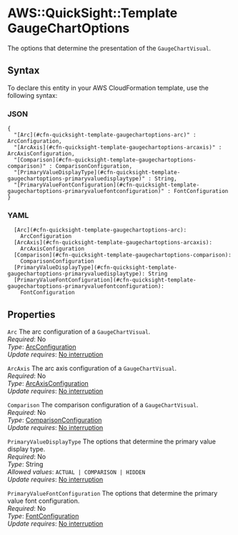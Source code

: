 # AWS::QuickSight::Template GaugeChartOptions<a name="aws-properties-quicksight-template-gaugechartoptions"></a>

The options that determine the presentation of the `GaugeChartVisual`\.

## Syntax<a name="aws-properties-quicksight-template-gaugechartoptions-syntax"></a>

To declare this entity in your AWS CloudFormation template, use the following syntax:

### JSON<a name="aws-properties-quicksight-template-gaugechartoptions-syntax.json"></a>

```
{
  "[Arc](#cfn-quicksight-template-gaugechartoptions-arc)" : ArcConfiguration,
  "[ArcAxis](#cfn-quicksight-template-gaugechartoptions-arcaxis)" : ArcAxisConfiguration,
  "[Comparison](#cfn-quicksight-template-gaugechartoptions-comparison)" : ComparisonConfiguration,
  "[PrimaryValueDisplayType](#cfn-quicksight-template-gaugechartoptions-primaryvaluedisplaytype)" : String,
  "[PrimaryValueFontConfiguration](#cfn-quicksight-template-gaugechartoptions-primaryvaluefontconfiguration)" : FontConfiguration
}
```

### YAML<a name="aws-properties-quicksight-template-gaugechartoptions-syntax.yaml"></a>

```
  [Arc](#cfn-quicksight-template-gaugechartoptions-arc): 
    ArcConfiguration
  [ArcAxis](#cfn-quicksight-template-gaugechartoptions-arcaxis): 
    ArcAxisConfiguration
  [Comparison](#cfn-quicksight-template-gaugechartoptions-comparison): 
    ComparisonConfiguration
  [PrimaryValueDisplayType](#cfn-quicksight-template-gaugechartoptions-primaryvaluedisplaytype): String
  [PrimaryValueFontConfiguration](#cfn-quicksight-template-gaugechartoptions-primaryvaluefontconfiguration): 
    FontConfiguration
```

## Properties<a name="aws-properties-quicksight-template-gaugechartoptions-properties"></a>

`Arc`  <a name="cfn-quicksight-template-gaugechartoptions-arc"></a>
The arc configuration of a `GaugeChartVisual`\.  
*Required*: No  
*Type*: [ArcConfiguration](aws-properties-quicksight-template-arcconfiguration.md)  
*Update requires*: [No interruption](https://docs.aws.amazon.com/AWSCloudFormation/latest/UserGuide/using-cfn-updating-stacks-update-behaviors.html#update-no-interrupt)

`ArcAxis`  <a name="cfn-quicksight-template-gaugechartoptions-arcaxis"></a>
The arc axis configuration of a `GaugeChartVisual`\.  
*Required*: No  
*Type*: [ArcAxisConfiguration](aws-properties-quicksight-template-arcaxisconfiguration.md)  
*Update requires*: [No interruption](https://docs.aws.amazon.com/AWSCloudFormation/latest/UserGuide/using-cfn-updating-stacks-update-behaviors.html#update-no-interrupt)

`Comparison`  <a name="cfn-quicksight-template-gaugechartoptions-comparison"></a>
The comparison configuration of a `GaugeChartVisual`\.  
*Required*: No  
*Type*: [ComparisonConfiguration](aws-properties-quicksight-template-comparisonconfiguration.md)  
*Update requires*: [No interruption](https://docs.aws.amazon.com/AWSCloudFormation/latest/UserGuide/using-cfn-updating-stacks-update-behaviors.html#update-no-interrupt)

`PrimaryValueDisplayType`  <a name="cfn-quicksight-template-gaugechartoptions-primaryvaluedisplaytype"></a>
The options that determine the primary value display type\.  
*Required*: No  
*Type*: String  
*Allowed values*: `ACTUAL | COMPARISON | HIDDEN`  
*Update requires*: [No interruption](https://docs.aws.amazon.com/AWSCloudFormation/latest/UserGuide/using-cfn-updating-stacks-update-behaviors.html#update-no-interrupt)

`PrimaryValueFontConfiguration`  <a name="cfn-quicksight-template-gaugechartoptions-primaryvaluefontconfiguration"></a>
The options that determine the primary value font configuration\.  
*Required*: No  
*Type*: [FontConfiguration](aws-properties-quicksight-template-fontconfiguration.md)  
*Update requires*: [No interruption](https://docs.aws.amazon.com/AWSCloudFormation/latest/UserGuide/using-cfn-updating-stacks-update-behaviors.html#update-no-interrupt)